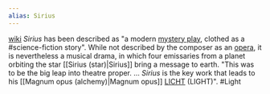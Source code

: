 ```yaml
---
alias: Sirius
---
```

[wiki](https://en.wikipedia.org/wiki/Sirius_(Stockhausen))
_Sirius_ has been described as "a modern [mystery play](https://en.wikipedia.org/wiki/Mystery_play "Mystery play"), clothed as a #science-fiction story". While not described by the composer as an [opera](https://en.wikipedia.org/wiki/Opera "Opera"), it is nevertheless a musical drama, in which four emissaries from a planet orbiting the star [[Sirius (star)|Sirius]] bring a message to earth. "This was to be the big leap into theatre proper. ... _Sirius_ is the key work that leads to his [[Magnum opus (alchemy)|Magnum opus]] [LICHT](https://en.wikipedia.org/wiki/Licht "Licht") (LIGHT)". #Light

